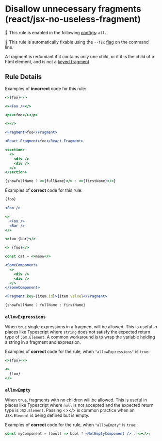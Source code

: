 # Disallow unnecessary fragments (react/jsx-no-useless-fragment)

💼 This rule is enabled in the following [configs](https://github.com/jsx-eslint/eslint-plugin-react#shareable-configurations): `all`.

🔧 This rule is automatically fixable using the `--fix` [flag](https://eslint.org/docs/latest/user-guide/command-line-interface#--fix) on the command line.

A fragment is redundant if it contains only one child, or if it is the child of a html element, and is not a [keyed fragment](https://reactjs.org/docs/fragments.html#keyed-fragments).

## Rule Details

Examples of **incorrect** code for this rule:

```jsx
<>{foo}</>

<><Foo /></>

<p><>foo</></p>

<></>

<Fragment>foo</Fragment>

<React.Fragment>foo</React.Fragment>

<section>
  <>
    <div />
    <div />
  </>
</section>

{showFullName ? <>{fullName}</> : <>{firstName}</>}
```

Examples of **correct** code for this rule:

```jsx
{foo}

<Foo />

<>
  <Foo />
  <Bar />
</>

<>foo {bar}</>

<> {foo}</>

const cat = <>meow</>

<SomeComponent>
  <>
    <div />
    <div />
  </>
</SomeComponent>

<Fragment key={item.id}>{item.value}</Fragment>

{showFullName ? fullName : firstName}
```

### `allowExpressions`

When `true` single expressions in a fragment will be allowed. This is useful in
places like Typescript where `string` does not satisfy the expected return type
of `JSX.Element`. A common workaround is to wrap the variable holding a string
in a fragment and expression.

Examples of **correct** code for the rule, when `"allowExpressions"` is `true`:

```jsx
<>{foo}</>

<>
  {foo}
</>
```

### `allowEmpty`

When `true`, fragments with no children will be allowed. This is useful in
places like Typescript where `null` is not accepted and the expected return type
is `JSX.Element`. Passing <></> is common practice when an `JSX.Element` is being defined but is empty. 

Examples of **correct** code for the rule, when `"allowEmpty"` is `true`:

```jsx
const myComponent = (bool) => bool ? <NotEmptyComponent /> : <></>;
```
